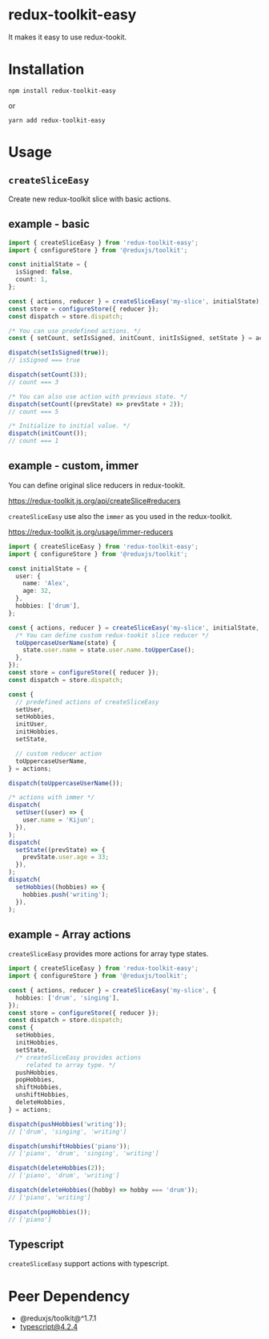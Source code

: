 # redux-toolkit-easy

It makes it easy to use redux-tookit.

# Installation

```
npm install redux-toolkit-easy
```

or

```
yarn add redux-toolkit-easy
```

# Usage

## `createSliceEasy`

Create new redux-toolkit slice with basic actions.

## example - basic

```typescript
import { createSliceEasy } from 'redux-toolkit-easy';
import { configureStore } from '@reduxjs/toolkit';

const initialState = {
  isSigned: false,
  count: 1,
};

const { actions, reducer } = createSliceEasy('my-slice', initialState);
const store = configureStore({ reducer });
const dispatch = store.dispatch;

/* You can use predefined actions. */
const { setCount, setIsSigned, initCount, initIsSigned, setState } = actions;

dispatch(setIsSigned(true));
// isSigned === true

dispatch(setCount(3));
// count === 3

/* You can also use action with previous state. */
dispatch(setCount((prevState) => prevState + 2));
// count === 5

/* Initialize to initial value. */
dispatch(initCount());
// count === 1
```

## example - custom, immer

You can define original slice reducers in redux-tookit.

https://redux-toolkit.js.org/api/createSlice#reducers

`createSliceEasy` use also the `immer` as you used in the redux-toolkit.

https://redux-toolkit.js.org/usage/immer-reducers

```typescript
import { createSliceEasy } from 'redux-toolkit-easy';
import { configureStore } from '@reduxjs/toolkit';

const initialState = {
  user: {
    name: 'Alex',
    age: 32,
  },
  hobbies: ['drum'],
};

const { actions, reducer } = createSliceEasy('my-slice', initialState, {
  /* You can define custom redux-tookit slice reducer */
  toUppercaseUserName(state) {
    state.user.name = state.user.name.toUpperCase();
  },
});
const store = configureStore({ reducer });
const dispatch = store.dispatch;

const {
  // predefined actions of createSliceEasy
  setUser,
  setHobbies,
  initUser,
  initHobbies,
  setState,

  // custom reducer action
  toUppercaseUserName,
} = actions;

dispatch(toUppercaseUserName());

/* actions with immer */
dispatch(
  setUser((user) => {
    user.name = 'Kijun';
  }),
);
dispatch(
  setState((prevState) => {
    prevState.user.age = 33;
  }),
);
dispatch(
  setHobbies((hobbies) => {
    hobbies.push('writing');
  }),
);
```

## example - Array actions

`createSliceEasy` provides more actions for array type states.

```typescript
import { createSliceEasy } from 'redux-toolkit-easy';
import { configureStore } from '@reduxjs/toolkit';

const { actions, reducer } = createSliceEasy('my-slice', {
  hobbies: ['drum', 'singing'],
});
const store = configureStore({ reducer });
const dispatch = store.dispatch;
const {
  setHobbies,
  initHobbies,
  setState,
  /* createSliceEasy provides actions
     related to array type. */
  pushHobbies,
  popHobbies,
  shiftHobbies,
  unshiftHobbies,
  deleteHobbies,
} = actions;

dispatch(pushHobbies('writing'));
// ['drum', 'singing', 'writing']

dispatch(unshiftHobbies('piano'));
// ['piano', 'drum', 'singing', 'writing']

dispatch(deleteHobbies(2));
// ['piano', 'drum', 'writing']

dispatch(deleteHobbies((hobby) => hobby === 'drum'));
// ['piano', 'writing']

dispatch(popHobbies());
// ['piano']
```

## Typescript

`createSliceEasy` support actions with typescript.

# Peer Dependency

- @reduxjs/toolkit@^1.7.1
- typescript@4.2.4
